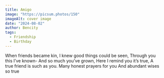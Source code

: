 ```yaml
---
title: Amigo
image: "https://picsum.photos/150"
imageAlt: cover image
date: "2024-08-02"
author: Bencity
tags:
  - Friendship
  - Birthday
---
```


When friends became kin,
I knew good things could be seen,
Through you this I’ve known-
And so much you’ve grown,
Here I remind you it’s true,
A true friend is such as you.
Many honest prayers for you
And abundant wises so true
